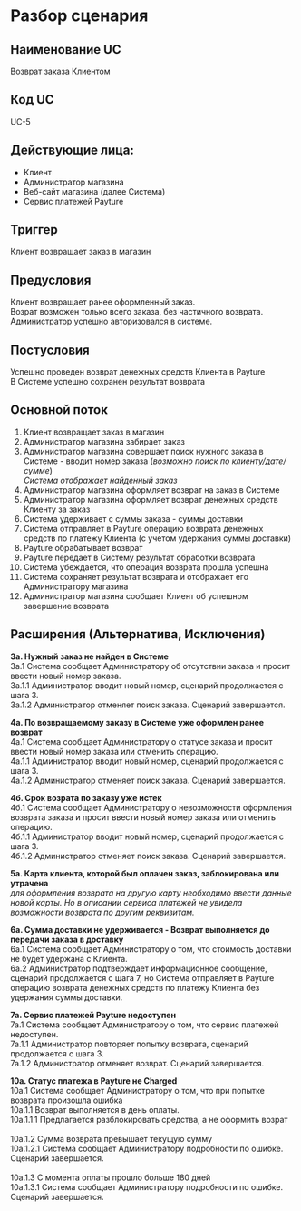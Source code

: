 # Разбор сценария

## Наименование UC
Возврат заказа Клиентом

## Код UC
UC-5

## Действующие лица:
* Клиент
* Администратор магазина
* Веб-сайт магазина (далее Система)
* Сервис платежей Payture 

## Триггер
Клиент возвращает заказ в магазин

## Предусловия
Клиент возвращает ранее оформленный заказ. 
<br>Возрат возможен только всего заказа, без частичного возврата.
<br>Администратор успешно авторизовался в системе.

## Постусловия
Успешно проведен возврат денежных средств Клиента в Payture
<br>В Системе успешно сохранен результат возврата

## Основной поток
1. Клиент возвращает заказ в магазин
2. Администратор магазина забирает заказ
3. Администратор магазина совершает поиск нужного заказа в Системе - вводит номер заказа (*возможно поиск по клиенту/дате/сумме*)
<br>*Система отображает найденный заказ*
4. Администратор магазина оформляет возврат на заказ в Системе
5. Администратор магазина оформляет возврат денежных средств Клиенту за заказ
6. Система удерживает с суммы заказа - суммы доставки
7. Система отправляет в Payture операцию возврата денежных средств по платежу Клиента (с учетом удержания суммы доставки)
8. Payture обрабатывает возврат
9. Payture передает в Систему результат обработки возврата
10. Система убеждается, что операция возврата прошла успешна
11. Система сохраняет результат возврата и отображает его Администратору магазина
12. Администратор магазина сообщает Клиент об успешном завершение возврата

## Расширения (Альтернатива, Исключения)
**3а. Нужный заказ не найден в Системе**
<br>3а.1 Система сообщает Администратору об отсутствии заказа и просит ввести новый номер заказа.
<br>3а.1.1 Администратор вводит новый номер, сценарий продолжается с шага 3.
<br>3а.1.2 Администратор отменяет поиск заказа. Сценарий завершается.

**4а. По возвращаемому заказу в Системе уже оформлен ранее возврат**
<br>4а.1 Система сообщает Администратору о статусе заказа и просит ввести новый номер заказа или отменить операцию.
<br>4а.1.1 Администратор вводит новый номер, сценарий продолжается с шага 3.
<br>4а.1.2 Администратор отменяет поиск заказа. Сценарий завершается.

**4б. Срок возрата по заказу уже истек**
<br>4б.1 Система сообщает Администратору о невозможности оформления возврата заказа и просит ввести новый номер заказа или отменить операцию.
<br>4б.1.1 Администратор вводит новый номер, сценарий продолжается с шага 3.
<br>4б.1.2 Администратор отменяет поиск заказа. Сценарий завершается.

**5а. Карта клиента, которой был оплачен заказ, заблокирована или утрачена**
<br>*для оформления возврата на другую карту необходимо ввести данные новой карты. Но в описании сервиса платежей не увидела возможности возврата по другим реквизитам.*

**6а. Сумма доставки не удерживается - Возврат выполняется до передачи заказа в доставку**
<br>6а.1 Система сообщает Администратору о том, что стоимость доставки не будет удержана с Клиента.
<br>6а.2 Администратор подтверждает информационное сообщение, сценарий продолжается с шага 7, но Система отправляет в Payture операцию возврата денежных средств по платежу Клиента без удержания суммы доставки.

**7а. Сервис платежей Payture недоступен**
<br>7а.1 Система сообщает Администратору о том, что сервис платежей недоступен. 
<br>7а.1.1 Администратор повторяет попытку возврата, сценарий продолжается с шага 3.
<br>7а.1.2 Администратор отменяет возврат. Сценарий завершается.

**10а. Статус платежа в Payture **не** Charged**
<br>10а.1 Система сообщает Администратору о том, что при попытке возврата произошла ошибка
<br>10а.1.1 Возврат выполняется в день оплаты. 
<br>10а.1.1.1 Предлагается разблокировать средства, а не оформить возрат
<br><br>10а.1.2 Сумма возврата превышает текущую сумму
<br>10а.1.2.1 Система сообщает Администратору подробности по ошибке. Сценарий завершается.
<br><br>10а.1.3 С момента оплаты прошло больше 180 дней
<br>10а.1.3.1 Система сообщает Администратору подробности по ошибке. Сценарий завершается.
